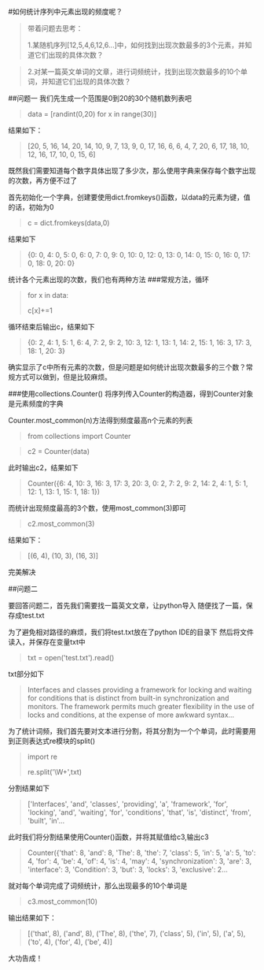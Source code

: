 #如何统计序列中元素出现的频度呢？

>带着问题去思考：
>
>1.某随机序列[12,5,4,6,12,6...]中，如何找到出现次数最多的3个元素，并知道它们出现的具体次数？

>2.对某一篇英文单词的文章，进行词频统计，找到出现次数最多的10个单词，并知道它们出现的具体次数？

##问题一
我们先生成一个范围是0到20的30个随机数列表吧
>data = [randint(0,20) for x in range(30)]

结果如下：

>[20, 5, 16, 14, 20, 14, 10, 9, 7, 13, 9, 0, 17, 16, 6, 6, 4, 7, 20, 6, 17, 18, 10, 12, 16, 17, 10, 0, 15, 6]

既然我们需要知道每个数字具体出现了多少次，那么使用字典来保存每个数字出现的次数，再方便不过了

首先初始化一个字典，创建要使用dict.fromkeys()函数，以data的元素为键，值的话，初始为0

>c = dict.fromkeys(data,0)

结果如下

>{0: 0, 4: 0, 5: 0, 6: 0, 7: 0, 9: 0, 10: 0, 12: 0, 13: 0, 14: 0, 15: 0, 16: 0, 17: 0, 18: 0, 20: 0}

统计各个元素出现的次数，我们也有两种方法
###常规方法，循环
>for x in data:
>
>    c[x]+=1

循环结束后输出c，结果如下
>{0: 2, 4: 1, 5: 1, 6: 4, 7: 2, 9: 2, 10: 3, 12: 1, 13: 1, 14: 2, 15: 1, 16: 3, 17: 3, 18: 1, 20: 3}

确实显示了c中所有元素的次数，但是问题是如何统计出现次数最多的三个数？常规方式可以做到，但是比较麻烦。

###使用collections.Counter()
将序列传入Counter的构造器，得到Counter对象是元素频度的字典

Counter.most_common(n)方法得到频度最高n个元素的列表

>from collections import Counter

>c2 = Counter(data)

此时输出c2，结果如下
>Counter({6: 4, 10: 3, 16: 3, 17: 3, 20: 3, 0: 2, 7: 2, 9: 2, 14: 2, 4: 1, 5: 1, 12: 1, 13: 1, 15: 1, 18: 1})

而统计出现频度最高的3个数，使用most_common(3)即可
>c2.most_common(3)

结果如下：

>[(6, 4), (10, 3), (16, 3)]

完美解决

##问题二

要回答问题二，首先我们需要找一篇英文文章，让python导入
随便找了一篇，保存成test.txt

为了避免相对路径的麻烦，我们将test.txt放在了python IDE的目录下
然后将文件读入，并保存在变量txt中
>txt = open('test.txt').read()

txt部分如下
>Interfaces and classes providing a framework for locking and waiting for conditions that is distinct from built-in synchronization and monitors. The framework permits much greater flexibility in the use of locks and conditions, at the expense of more awkward syntax...

为了统计词频，我们首先要对文本进行分割，将其分割为一个个单词，此时需要用到正则表达式re模块的split()
>import re
>
>re.split('\W+',txt)  

分割结果如下
>['Interfaces', 'and', 'classes', 'providing', 'a', 'framework', 'for', 'locking', 'and', 'waiting', 'for', 'conditions', 'that', 'is', 'distinct', 'from', 'built', 'in'...

此时我们将分割结果使用Counter()函数，并将其赋值给c3,输出c3
>Counter({'that': 8, 'and': 8, 'The': 8, 'the': 7, 'class': 5, 'in': 5, 'a': 5, 'to': 4, 'for': 4, 'be': 4, 'of': 4, 'is': 4, 'may': 4, 'synchronization': 3, 'are': 3, 'interface': 3, 'Condition': 3, 'but': 3, 'locks': 3, 'exclusive': 2...

就对每个单词完成了词频统计，那么出现最多的10个单词是
>c3.most_common(10)

输出结果如下：
>[('that', 8), ('and', 8), ('The', 8), ('the', 7), ('class', 5), ('in', 5), ('a', 5), ('to', 4), ('for', 4), ('be', 4)]

大功告成！